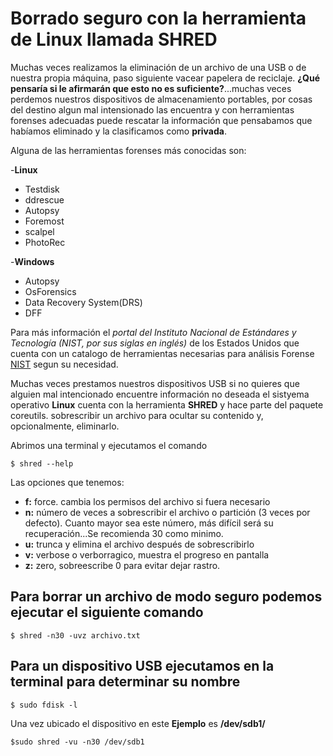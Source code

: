 # Borrado seguro con la herramienta de Linux llamada SHRED

Muchas veces realizamos la eliminación de un archivo de una USB o de nuestra propia máquina, paso siguiente vacear papelera de reciclaje. **¿Qué pensaría si le afirmarán que esto no es suficiente?**...muchas veces perdemos nuestros dispositivos de almacenamiento portables, por cosas del destino algun mal intensionado las encuentra y con herramientas forenses adecuadas puede  rescatar la información que pensabamos que habíamos eliminado y la clasificamos como **privada**.

Alguna de las herramientas forenses más conocidas son:

-**Linux**
- Testdisk
- ddrescue
- Autopsy
- Foremost
- scalpel
- PhotoRec

-**Windows** 
- Autopsy
- OsForensics
- Data Recovery System(DRS)
- DFF
 
 Para más información el *portal del Instituto Nacional de Estándares y Tecnología (NIST, por sus siglas en inglés)* de los Estados Unidos que cuenta con un catalogo de herramientas necesarias para análisis Forense [NIST](https://toolcatalog.nist.gov/search/index.php?all_tools=all&ff_id=17&1%5B%5D=1) segun su necesidad.
 
 
 
 Muchas veces prestamos nuestros dispositivos USB si no quieres que alguien mal intencionado encuentre información no deseada el sistyema operativo **Linux** cuenta con la herramienta **SHRED** y hace parte del paquete coreutils. sobrescribir un archivo para ocultar su contenido y, opcionalmente, eliminarlo.
 
Abrimos una terminal y ejecutamos el comando

```
$ shred --help
```
Las opciones que tenemos:

-  **f:** force. cambia los permisos del archivo si fuera necesario
- **n:** número de veces a sobrescribir el archivo o partición (3 veces por defecto). Cuanto mayor sea este número, más difícil será su recuperación...Se recomienda 30 como minimo.
- **u:** trunca y elimina el archivo después de sobrescribirlo
- **v:** verbose o verborragico, muestra el progreso en pantalla
- **z:** zero, sobreescribe 0 para evitar dejar rastro.

## Para borrar un archivo de modo seguro podemos ejecutar el siguiente comando 
```
$ shred -n30 -uvz archivo.txt
```

## Para un dispositivo USB ejecutamos en la terminal para determinar su nombre

```
$ sudo fdisk -l
```
Una vez ubicado el dispositivo en este **Ejemplo** es **/dev/sdb1/**

```
$sudo shred -vu -n30 /dev/sdb1
```
 









